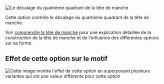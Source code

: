 ![Le décalage du quatrième quadrant de la tête de manche](./sleevecapq4offset.svg)

Cette option contrôle le décalage du quatrième quadrant de la tête de manche.

<Tip>

Voir [comprendre la tête de manche](/docs/patterns/brian/options#understanding-the-sleevecap) pour une explication détaillée de la construction de la tête de manche et de l'influence des différentes options sur sa forme.

</Tip>

## Effet de cette option sur le motif

![Cette image montre l'effet de cette option en superposant plusieurs variantes qui ont une valeur différente pour cette option](simon_sleevecapq4offset_sample.svg "Effet de cette option sur le motif")
